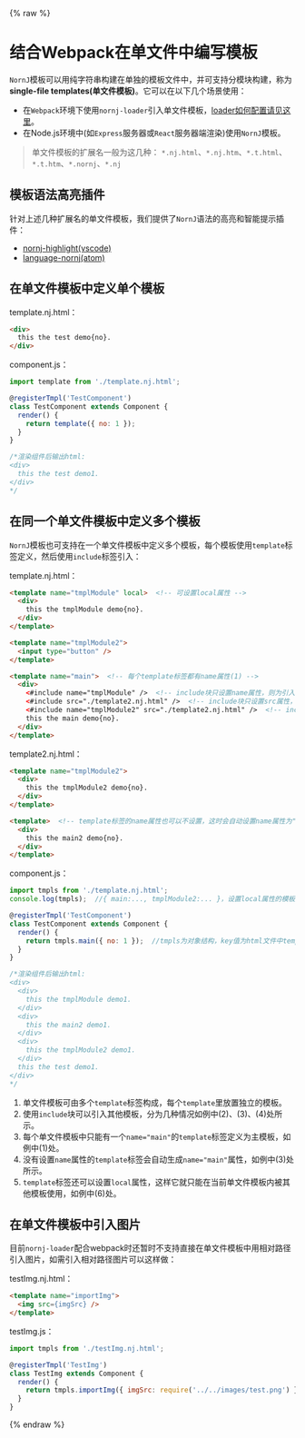 {% raw %}
# 结合Webpack在单文件中编写模板

`NornJ`模板可以用纯字符串构建在单独的模板文件中，并可支持分模块构建，称为**single-file templates(单文件模板)**。它可以在以下几个场景使用：

* 在`Webpack`环境下使用`nornj-loader`引入单文件模板，[loader如何配置请见这里](https://github.com/joe-sky/nornj-loader/blob/master/README.md)。
* 在Node.js环境中(如`Express`服务器或`React`服务器端渲染)使用`NornJ`模板。

> 单文件模板的扩展名一般为这几种：
`*.nj.html`、`*.nj.htm`、`*.t.html`、`*.t.htm`、`*.nornj`、`*.nj`

## 模板语法高亮插件

针对上述几种扩展名的单文件模板，我们提供了`NornJ`语法的高亮和智能提示插件：

* [nornj-highlight(vscode)](https://github.com/joe-sky/nornj-highlight)
* [language-nornj(atom)](https://github.com/zyj1022/language-nornj)

## 在单文件模板中定义单个模板

template.nj.html：
```html
<div>
  this the test demo{no}.
</div>
```

component.js：

```js
import template from './template.nj.html';

@registerTmpl('TestComponent')
class TestComponent extends Component {
  render() {
    return template({ no: 1 });
  }
}

/*渲染组件后输出html:
<div>
  this the test demo1.
</div>
*/
```

## 在同一个单文件模板中定义多个模板

`NornJ`模板也可支持在一个单文件模板中定义多个模板，每个模板使用`template`标签定义，然后使用`include`标签引入：

template.nj.html：
```html
<template name="tmplModule" local>  <!-- 可设置local属性 -->
  <div>
    this the tmplModule demo{no}.
  </div>
</template>

<template name="tmplModule2">
  <input type="button" />
</template>

<template name="main">  <!-- 每个template标签都有name属性(1) -->
  <div>
    <#include name="tmplModule" />  <!-- include块只设置name属性，则为引入当前html文件中的其他模板(2) -->
    <#include src="./template2.nj.html" />  <!-- include块只设置src属性，则为引入其他文件中的主模板(3) -->
    <#include name="tmplModule2" src="./template2.nj.html" />  <!-- include块设置src和name属性，则为引入其他文件中的某个模板(4) -->
    this the main demo{no}.
  </div>
</template>
```

template2.nj.html：
```html
<template name="tmplModule2">
  <div>
    this the tmplModule2 demo{no}.
  </div>
</template>

<template>  <!-- template标签的name属性也可以不设置，这时会自动设置name属性为"main"(5) -->
  <div>
    this the main2 demo{no}.
  </div>
</template>
```

component.js：

```js
import tmpls from './template.nj.html';
console.log(tmpls);  //{ main:..., tmplModule2:... }，设置local属性的模板无法获取(6)

@registerTmpl('TestComponent')
class TestComponent extends Component {
  render() {
    return tmpls.main({ no: 1 });  //tmpls为对象结构，key值为html文件中template标签的name属性
  }
}

/*渲染组件后输出html:
<div>
  <div>
    this the tmplModule demo1.
  </div>
  <div>
    this the main2 demo1.
  </div>
  <div>
    this the tmplModule2 demo1.
  </div>
  this the test demo1.
</div>
*/
```

1. 单文件模板可由多个`template`标签构成，每个`template`里放置独立的模板。
2. 使用`include`块可以引入其他模板，分为几种情况如例中(2)、(3)、(4)处所示。
3. 每个单文件模板中只能有一个`name="main"`的`template`标签定义为主模板，如例中(1)处。
4. 没有设置`name`属性的`template`标签会自动生成`name="main"`属性，如例中(3)处所示。
5. `template`标签还可以设置`local`属性，这样它就只能在当前单文件模板内被其他模板使用，如例中(6)处。

## 在单文件模板中引入图片

目前`nornj-loader`配合webpack时还暂时不支持直接在单文件模板中用相对路径引入图片，如需引入相对路径图片可以这样做：

testImg.nj.html：

```html
<template name="importImg">
  <img src={imgSrc} />
</template>
```

testImg.js：

```js
import tmpls from './testImg.nj.html';

@registerTmpl('TestImg')
class TestImg extends Component {
  render() {
    return tmpls.importImg({ imgSrc: require('../../images/test.png') });  //在js文件中使用require方法引入相对路径图片，再传到模板中
  }
}
```
{% endraw %}